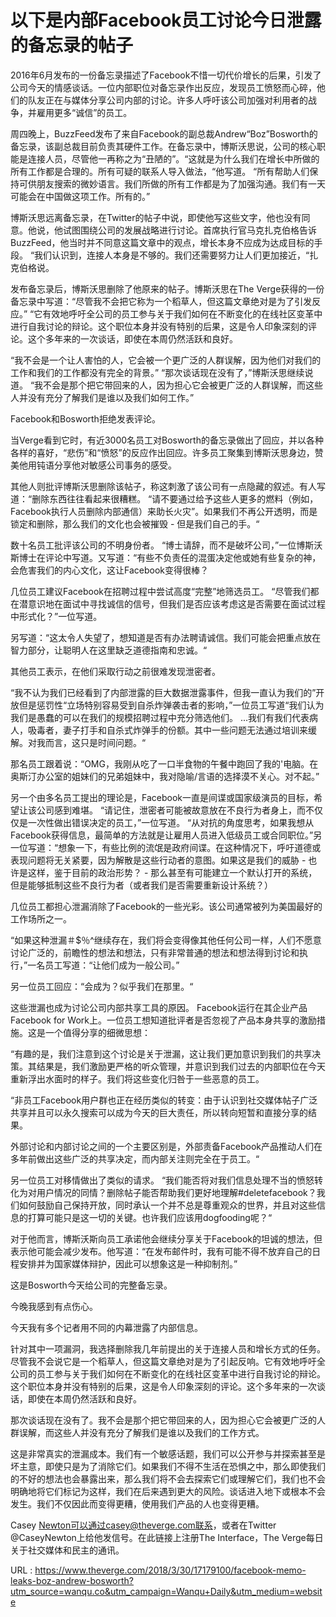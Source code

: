 # 以下是内部Facebook员工讨论今日泄露的备忘录的帖子

2016年6月发布的一份备忘录描述了Facebook不惜一切代价增长的后果，引发了公司今天的情感谈话。一位内部职位对备忘录作出反应，发现员工愤怒而心碎，他们的队友正在与媒体分享公司内部的讨论。许多人呼吁该公司加强对利用者的战争，并雇用更多“诚信”的员工。

周四晚上，BuzzFeed发布了来自Facebook的副总裁Andrew“Boz”Bosworth的备忘录，该副总裁目前负责其硬件工作。在备忘录中，博斯沃思说，公司的核心职能是连接人员，尽管他一再称之为“丑陋的”。“这就是为什么我们在增长中所做的所有工作都是合理的。所有可疑的联系人导入做法，“他写道。 “所有帮助人们保持可供朋友搜索的微妙语言。我们所做的所有工作都是为了加强沟通。我们有一天可能会在中国做这项工作。所有的。”

博斯沃思远离备忘录，在Twitter的帖子中说，即使他写这些文字，他也没有同意。他说，他试图围绕公司的发展战略进行讨论。首席执行官马克扎克伯格告诉BuzzFeed，他当时并不同意这篇文章中的观点，增长本身不应成为达成目标的手段。 “我们认识到，连接人本身是不够的。我们还需要努力让人们更加接近，“扎克伯格说。

发布备忘录后，博斯沃思删除了他原来的帖子。博斯沃思在The Verge获得的一份备忘录中写道：“尽管我不会把它称为一个稻草人，但这篇文章绝对是为了引发反应。” “它有效地呼吁全公司的员工参与关于我们如何在不断变化的在线社区变革中进行自我讨论的辩论。这个职位本身并没有特别的后果，这是令人印象深刻的评论。这个多年来的一次谈话，即使在本周仍然活跃和良好。

“我不会是一个让人害怕的人，它会被一个更广泛的人群误解，因为他们对我们的工作和我们的工作都没有完全的背景。”
“那次谈话现在没有了，”博斯沃思继续说道。 “我不会是那个把它带回来的人，因为担心它会被更广泛的人群误解，而这些人并没有充分了解我们是谁以及我们如何工作。”

Facebook和Bosworth拒绝发表评论。

当Verge看到它时，有近3000名员工对Bosworth的备忘录做出了回应，并以各种各样的喜好，“悲伤”和“愤怒”的反应作出回应。许多员工聚集到博斯沃思身边，赞美他用钝语分享他对敏感公司事务的感受。

其他人则批评博斯沃思删除该帖子，称这刺激了该公司有一点隐藏的叙述。有人写道：“删除东西往往看起来很糟糕。 “请不要通过给予这些人更多的燃料（例如，Facebook执行人员删除内部通信）来助长火灾”。如果我们不再公开透明，而是锁定和删除，那么我们的文化也会被摧毁 - 但是我们自己的手。“

数十名员工批评该公司的不明身份者。 “博士请辞，而不是破坏公司，”一位博斯沃斯博士在评论中写道。又写道：“有些不负责任的混蛋决定他或她有些复杂的神，会危害我们的内心文化，这让Facebook变得很棒？

几位员工建议Facebook在招聘过程中尝试高度“完整”地筛选员工。 “尽管我们都在潜意识地在面试中寻找诚信的信号，但我们是否应该考虑这是否需要在面试过程中形式化？”一位写道。

另写道：“这太令人失望了，想知道是否有办法聘请诚信。我们可能会把重点放在智力部分，让聪明人在这里缺乏道德指南和忠诚。“

其他员工表示，在他们采取行动之前很难发现泄密者。

“我不认为我们已经看到了内部泄露的巨大数据泄露事件，但我一直认为我们的”开放但是惩罚性“立场特别容易受到自杀炸弹袭击者的影响，”一位员工写道“我们认为我们是愚蠢的可以在我们的规模招聘过程中充分筛选他们。 ...我们有我们代表病人，吸毒者，妻子打手和自杀式炸弹手的份额。其中一些问题无法通过培训来缓解。对我而言，这只是时间问题。“

那名员工跟着说：“OMG，我刚从吃了一口半食物的午餐中跑回了我的'电脑。在奥斯汀办公室的姐妹们的兄弟姐妹中，我对隐喻/言语的选择漠不关心。对不起。”

另一个由多名员工提出的理论是，Facebook一直是间谍或国家级演员的目标，希望让该公司感到难堪。 “请记住，泄密者可能被故意放在不良行为者身上，而不仅仅是一次性做出错误决定的员工，”一位写道。 “从对抗的角度思考，如果我想从Facebook获得信息，最简单的方法就是让雇用人员进入低级员工或合同职位。”另一位写道：“想象一下，有些比例的流氓是政府间谍。在这种情况下，呼吁道德或表现问题将无关紧要，因为解散是这些行动者的意图。如果这是我们的威胁 - 也许是这样，鉴于目前的政治形势？ - 那么甚至有可能建立一个默认打开的系统，但是能够抵制这些不良行为者（或者我们是否需要重新设计系统？）

几位员工都担心泄漏消除了Facebook的一些光彩。该公司通常被列为美国最好的工作场所之一。

“如果这种泄漏＃$％^继续存在，我们将会变得像其他任何公司一样，人们不愿意讨论广泛的，前瞻性的想法和想法，只有非常普通的想法和想法得到讨论和执行，”一名员工写道：“让他们成为一般公司。”

另一位员工回应：“会成为？似乎我们在那里。“

这些泄漏也成为讨论公司内部共享工具的原因。 Facebook运行在其企业产品Facebook for Work上。一位员工想知道批评者是否忽视了产品本身共享的激励措施。这是一个值得分享的细微思想：

“有趣的是，我们注意到这个讨论是关于泄漏，这让我们更加意识到我们的共享决策。其结果是，我们激励更严格的听众管理，并意识到我们过去的内部职位在今天重新浮出水面时的样子。我们将这些变化归咎于一些恶意的员工。

“非员工Facebook用户群也正在经历类似的转变：由于认识到社交媒体帖子广泛共享并且可以永久搜索可以成为今天的巨大责任，所以转向短暂和直接分享的结果。

外部讨论和内部讨论之间的一个主要区别是，外部责备Facebook产品推动人们在多年前做出这些广泛的共享决定，而内部关注则完全在于员工。“

另一位员工对移情做出了类似的请求。 “我们能否将对我们信息处理不当的愤怒转化为对用户情况的同情？删除帖子能否帮助我们更好地理解#deletefacebook？我们如何鼓励自己保持开放，同时承认一个并不总是尊重观众的世界，并且对这些信息的打算可能只是这一切的关键。也许我们应该用dogfooding呢？“

对于他而言，博斯沃斯向员工承诺他会继续分享关于Facebook的坦诚的想法，但表示他可能会减少发布。他写道：“在发布邮件时，我有可能不得不放弃自己的日程安排并为国家媒体辩护，因此可以想象这是一种抑制剂。”

这是Bosworth今天给公司的完整备忘录。

今晚我感到有点伤心。

今天我有多个记者用不同的内幕泄露了内部信息。

针对其中一项漏洞，我选择删除我几年前提出的关于连接人员和增长方式的任务。尽管我不会说它是一个稻草人，但这篇文章绝对是为了引起反响。它有效地呼吁全公司的员工参与关于我们如何在不断变化的在线社区变革中进行自我讨论的辩论。这个职位本身并没有特别的后果，这是令人印象深刻的评论。这个多年来的一次谈话，即使在本周仍然活跃和良好。

那次谈话现在没有了。我不会是那个把它带回来的人，因为担心它会被更广泛的人群误解，而这些人并没有充分了解我们是谁以及我们的工作方式。

这是非常真实的泄漏成本。我们有一个敏感话题，我们可以公开参与并探索甚至是坏主意，即使只是为了消除它们。如果我们不得不生活在恐惧之中，那么即使我们的不好的想法也会暴露出来，那么我们将不会去探索它们或理解它们，我们也不会明确地将它们标记为这样，我们在后来遇到更大的风险。谈话进入地下或根本不会发生。我们不仅因此而变得更糟，使用我们产品的人也变得更糟。

Casey Newton可以通过casey@theverge.com联系，或者在Twitter @CaseyNewton上给他发信号。在此链接上注册The Interface，The Verge每日关于社交媒体和民主的通讯。

URL : https://www.theverge.com/2018/3/30/17179100/facebook-memo-leaks-boz-andrew-bosworth?utm_source=wanqu.co&utm_campaign=Wanqu+Daily&utm_medium=website